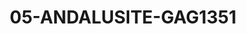 ---
title: 05-ANDALUSITE-GAG1351
image: /v1543919832/viterbo/05-ANDALUSITE-GAG1351.jpg
brand: gaggioli-sposi
layout: vestito
---